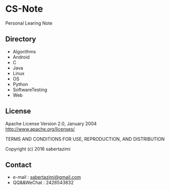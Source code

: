 # CS-Note
Personal Learing Note

## Directory
- Algorithms
- Android
- C
- Java
- Linux
- OS
- Python
- SoftwareTesting
- Web

## License

 Apache License
                           Version 2.0, January 2004
                        http://www.apache.org/licenses/

 TERMS AND CONDITIONS FOR USE, REPRODUCTION, AND DISTRIBUTION

Copyright (c) 2016 sabertazimi

## Contact
- e-mail : sabertazimi@gmail.com
- QQ&&WeChat : 2426543832
